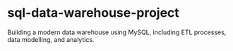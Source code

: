 # sql-data-warehouse-project
Building a modern data warehouse using MySQL, including ETL processes, data modelling, and analytics.
